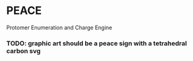 # PEACE
Protomer Enumeration and Charge Engine

### TODO: graphic art should be a peace sign with a tetrahedral carbon svg
